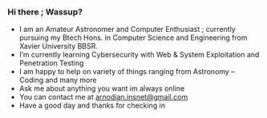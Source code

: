 ### Hi there ; Wassup?


-  I am an Amateur Astronomer and Computer Enthusiast  ; currently pursuing my Btech Hons. in Computer Science and Engineering from Xavier University BBSR. 
-  I’m currently learning Cybersecurity with Web & System Exploitation and Penetration Testing
-  I am happy to help on variety of things ranging from Astronomy – Coding  and many more
-  Ask me about anything you want im always online
-  You can contact me at arnodian.insnet@gmail.com
-  Have a good day and thanks for checking in 

